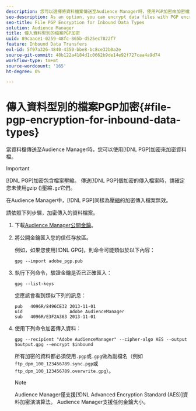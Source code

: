 ```yaml
---
description: 您可以選擇將資料檔案傳送至Audience Manager時，使用PGP加密來加密檔案。
seo-description: As an option, you can encrypt data files with PGP encryption when sending them to Audience Manager.
seo-title: File PGP Encryption for Inbound Data Types
solution: Audience Manager
title: 傳入資料型別的檔案PGP加密
uuid: 89caace1-0259-48fc-865b-d525ec7822f7
feature: Inbound Data Transfers
exl-id: 5f97a326-4840-4350-bbe8-bc8ce32b0a2e
source-git-commit: 48b122a4184d1c0662b9de14e92f727caa4a9d74
workflow-type: tm+mt
source-wordcount: '165'
ht-degree: 0%

---
```


# 傳入資料型別的檔案PGP加密{#file-pgp-encryption-for-inbound-data-types}

當資料檔傳送至Audience Manager時，您可以使用[!DNL PGP]加密來加密資料檔。

<!-- c_encryption.xml -->

>[!IMPORTANT]
>
>[!DNL PGP]加密包含檔案壓縮。 傳送[!DNL PGP]個加密的傳入檔案時，請確定您未使用gzip ([) &#x200B;](../../../integration/sending-audience-data/batch-data-transfer-explained/inbound-file-compression.md)壓縮`.gz`它們。
>
>在Audience Manager中，[!DNL PGP]同樣為[壓縮](../../../integration/sending-audience-data/batch-data-transfer-explained/inbound-file-compression.md)的加密傳入檔案無效。

請依照下列步驟，加密傳入的資料檔案。

1. 下載[Audience Manager公開金鑰](./assets/adobe_pgp.pub)。
2. 將公開金鑰匯入您的信任存放區。

   例如，如果您使用[!DNL GPG]，則命令可能類似於以下內容：

   `gpg --import adobe_pgp.pub`

3. 執行下列命令，驗證金鑰是否已正確匯入：

   `gpg --list-keys`

   您應該會看到類似下列的訊息：

   ```
   pub   4096R/8496CE32 2013-11-01
   uid                  Adobe AudienceManager
   sub   4096R/E3F2A363 2013-11-01
   ```

4. 使用下列命令加密傳入資料：

   `gpg --recipient "Adobe AudienceManager" --cipher-algo AES --output $output.gpg --encrypt $inbound`

   所有加密的資料都必須使用`.pgp`或`.gpg`做為副檔名（例如`ftp_dpm_100_123456789.sync.pgp`或`ftp_dpm_100_123456789.overwrite.gpg`）。

   >[!NOTE]
   >
   >Audience Manager僅支援[!DNL Advanced Encryption Standard (AES)]資料加密演演算法。 Audience Manager支援任何金鑰大小。
